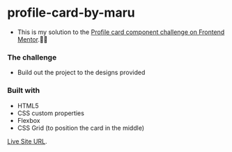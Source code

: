 # profile-card-by-maru

- This is my solution to the [Profile card component challenge on Frontend Mentor](https://www.frontendmentor.io/challenges/profile-card-component-cfArpWshJ).👩‍💻

### The challenge

- Build out the project to the designs provided

### Built with

- HTML5
- CSS custom properties
- Flexbox
- CSS Grid (to position the card in the middle)

[Live Site URL](https://marugy99.github.io/profile-card-by-maru/).

